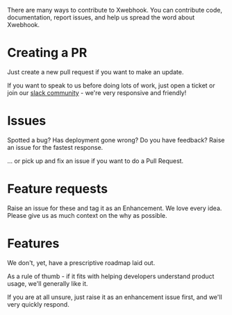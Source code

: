 There are many ways to contribute to Xwebhook. You can contribute code, documentation, report issues, and help us spread the word about Xwebhook.

# Creating a PR

Just create a new pull request if you want to make an update.

If you want to speak to us before doing lots of work, just open a ticket or join our [slack community](https://webhook.openweb3.io/slack) - we're very responsive and friendly!

# Issues

Spotted a bug? Has deployment gone wrong? Do you have feedback? Raise an issue for the fastest response.

... or pick up and fix an issue if you want to do a Pull Request.

# Feature requests

Raise an issue for these and tag it as an Enhancement. We love every idea. Please give us as much context on the why as possible.

# Features

We don't, yet, have a prescriptive roadmap laid out.

As a rule of thumb - if it fits with helping developers understand product usage, we'll generally like it.

If you are at all unsure, just raise it as an enhancement issue first, and we'll very quickly respond.
